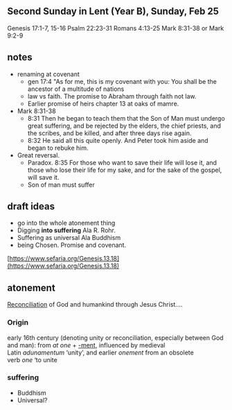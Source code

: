 ## Second Sunday in Lent (Year B), Sunday, Feb 25
Genesis 17:1-7, 15-16
Psalm 22:23-31
Romans 4:13-25
Mark 8:31-38 or Mark 9:2-9
## notes

- renaming at covenant
    - gen 17:4 "As for me, this is my covenant with you: You shall be the ancestor of a multitude of nations
    - law vs faith. The promise to Abraham through faith not law.
    - Earlier promise of heirs chapter 13 at oaks of mamre.
- Mark 8:31-38
    - 8:31 Then he began to teach them that the Son of Man must undergo great suffering, and be rejected by the elders, the chief priests, and the scribes, and be killed, and after three days rise again.
    - 8:32 He said all this quite openly. And Peter took him aside and began to rebuke him.
- Great reversal.
    - Paradox. 8:35 For those who want to save their life will lose it, and those who lose their life for my sake, and for the sake of the gospel, will save it.
    - Son of man must suffer
    
## [](https://github.com/dalesgit/obsidian/blob/main/lent-2b.md#draft-ideas)draft ideas

- go into the whole atonement thing
- Digging **into suffering** Ala R. Rohr.
- Suffering as universal Ala Buddhism
- being Chosen. Promise and covenant.

[https://www.sefaria.org/Genesis.13.18](https://www.sefaria.org/Genesis.13.18)
## atonement 

[Reconciliation](https://www.google.com/search?sa=X&sca_esv=3cbe9f3cb5d0638a&rlz=1CDGOYI_enUS806US806&hl=en-US&biw=390&bih=657&sxsrf=ACQVn0-K2Y89djz44LvjfBOFVfzAjL_wSA:1706885127195&q=reconciliation&si=AKbGX_rZJs_XCIYOkWAjSH3UAcF5sDmVgIaLl2YF7wNMiAC7UH_Ml8fP8CBDE9kWoQIZ-yPlh2VAJKTD2kZZjqNCi-Gb4XgJVNKjYGteLstz27PSbA3955g%3D&expnd=1) of God and humankind through Jesus Christ.…

### Origin

early 16th century (denoting unity or reconciliation, especially between God and man): from _at one_ + [-ment](https://www.google.com/search?sa=X&sca_esv=3cbe9f3cb5d0638a&rlz=1CDGOYI_enUS806US806&hl=en-US&biw=390&bih=657&sxsrf=ACQVn0-K2Y89djz44LvjfBOFVfzAjL_wSA:1706885127195&q=-ment&si=AKbGX_oRjcCPa5QPMQwD2ABTMArQ13yA80mG7cqRBniRRm8-pgzqQA9GSh4j7yhjJZ6PVeEYSewtknsfHHf5fB0kNfoi2TX2qw%3D%3D&expnd=1), influenced by medieval Latin _adunamentum_ ‘unity’, and earlier _onement_ from an obsolete verb _one_ ‘to unite

### suffering

- Buddhism
- Universal?
